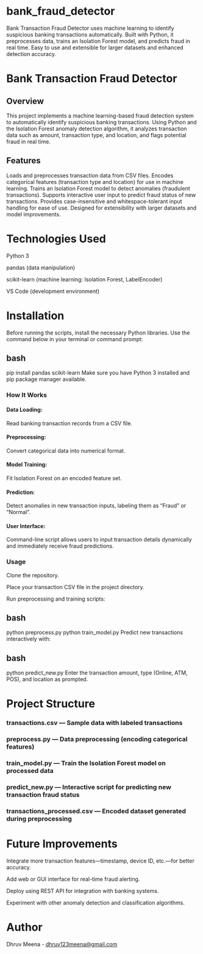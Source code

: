 # bank_fraud_detector
Bank Transaction Fraud Detector uses machine learning to identify suspicious banking transactions automatically. Built with Python, it preprocesses data, trains an Isolation Forest model, and predicts fraud in real time. Easy to use and extensible for larger datasets and enhanced detection accuracy.

# Bank Transaction Fraud Detector
## Overview
This project implements a machine learning-based fraud detection system to automatically identify suspicious banking transactions. Using Python and the Isolation Forest anomaly detection algorithm, it analyzes transaction data such as amount, transaction type, and location, and flags potential fraud in real time.

## Features
Loads and preprocesses transaction data from CSV files.
Encodes categorical features (transaction type and location) for use in machine learning.
Trains an Isolation Forest model to detect anomalies (fraudulent transactions).
Supports interactive user input to predict fraud status of new transactions.
Provides case-insensitive and whitespace-tolerant input handling for ease of use.
Designed for extensibility with larger datasets and model improvements.

# Technologies Used

Python 3

pandas (data manipulation)

scikit-learn (machine learning: Isolation Forest, LabelEncoder)

VS Code (development environment)

# Installation
Before running the scripts, install the necessary Python libraries. Use the command below in your terminal or command prompt:

## bash
pip install pandas scikit-learn
Make sure you have Python 3 installed and pip package manager available.

### How It Works
#### Data Loading: 
Read banking transaction records from a CSV file.

#### Preprocessing: 
Convert categorical data into numerical format.

#### Model Training: 
Fit Isolation Forest on an encoded feature set.

#### Prediction: 
Detect anomalies in new transaction inputs, labeling them as “Fraud” or “Normal”.

#### User Interface: 
Command-line script allows users to input transaction details dynamically and immediately receive fraud predictions.

### Usage
Clone the repository.

Place your transaction CSV file in the project directory.

Run preprocessing and training scripts:

## bash
python preprocess.py
python train_model.py
Predict new transactions interactively with:

## bash
python predict_new.py
Enter the transaction amount, type (Online, ATM, POS), and location as prompted.

# Project Structure
### transactions.csv — Sample data with labeled transactions

### preprocess.py — Data preprocessing (encoding categorical features)

### train_model.py — Train the Isolation Forest model on processed data

### predict_new.py — Interactive script for predicting new transaction fraud status

### transactions_processed.csv — Encoded dataset generated during preprocessing

# Future Improvements
Integrate more transaction features—timestamp, device ID, etc.—for better accuracy.

Add web or GUI interface for real-time fraud alerting.

Deploy using REST API for integration with banking systems.

Experiment with other anomaly detection and classification algorithms.



# Author
Dhruv Meena - dhruv123meena@gmail.com
